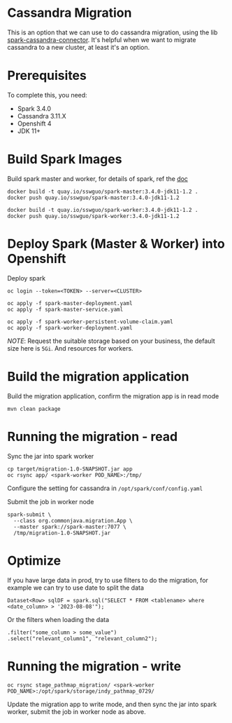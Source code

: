# Cassandra Migration 

This is an option that we can use to do cassandra migration, using the lib [spark-cassandra-connector](https://github.com/datastax/spark-cassandra-connector). 
It's helpful when we want to migrate cassandra to a new cluster, at least it's an option.

# Prerequisites

To complete this, you need:
- Spark 3.4.0
- Cassandra 3.11.X
- Openshift 4
- JDK 11+

# Build Spark Images

Build spark master and worker, for details of spark, ref the [doc](spark/README.md)
```
docker build -t quay.io/sswguo/spark-master:3.4.0-jdk11-1.2 .
docker push quay.io/sswguo/spark-master:3.4.0-jdk11-1.2

docker build -t quay.io/sswguo/spark-worker:3.4.0-jdk11-1.2 .
docker push quay.io/sswguo/spark-worker:3.4.0-jdk11-1.2
```

# Deploy Spark (Master & Worker) into Openshift

Deploy spark
```
oc login --token=<TOKEN> --server=<CLUSTER>

oc apply -f spark-master-deployment.yaml
oc apply -f spark-master-service.yaml

oc apply -f spark-worker-persistent-volume-claim.yaml
oc apply -f spark-worker-deployment.yaml 
```

_NOTE_: Request the suitable storage based on your business, the default size here is `5Gi`. And resources for workers.

# Build the migration application

Build the migration application, confirm the migration app is in read mode
```
mvn clean package
```
# Running the migration - read

Sync the jar into spark worker
```
cp target/migration-1.0-SNAPSHOT.jar app
oc rsync app/ <spark-worker POD_NAME>:/tmp/
```

Configure the setting for cassandra in `/opt/spark/conf/config.yaml`

Submit the job in worker node
```
spark-submit \
  --class org.commonjava.migration.App \
  --master spark://spark-master:7077 \
  /tmp/migration-1.0-SNAPSHOT.jar
```

# Optimize 

If you have large data in prod, try to use filters to do the migration, for example we can try to use date to split the data
```
Dataset<Row> sqlDF = spark.sql("SELECT * FROM <tablename> where <date_column> > '2023-08-08'");
```
Or the filters when loading the data
```
.filter("some_column > some_value")
.select("relevant_column1", "relevant_column2");
```

# Running the migration - write

```
oc rsync stage_pathmap_migration/ <spark-worker POD_NAME>:/opt/spark/storage/indy_pathmap_0729/
```

Update the migration app to write mode, and then sync the jar into spark worker, submit the job in worker node as above.